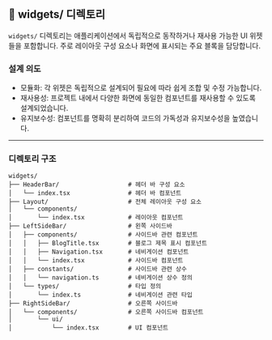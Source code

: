 ## 🧩 widgets/ 디렉토리

`widgets/` 디렉토리는 애플리케이션에서 독립적으로 동작하거나 재사용 가능한 UI 위젯들을 포함합니다. 주로 레이아웃 구성 요소나 화면에 표시되는 주요 블록을 담당합니다.

### 설계 의도

- 모듈화: 각 위젯은 독립적으로 설계되어 필요에 따라 쉽게 조합 및 수정 가능합니다.
- 재사용성: 프로젝트 내에서 다양한 화면에 동일한 컴포넌트를 재사용할 수 있도록 설계되었습니다.
- 유지보수성: 컴포넌트를 명확히 분리하여 코드의 가독성과 유지보수성을 높였습니다.

---

### 디렉토리 구조

```plaintext
widgets/
├── HeaderBar/                   # 헤더 바 구성 요소
│   └── index.tsx                # 헤더 바 컴포넌트
├── Layout/                      # 전체 레이아웃 구성 요소
│   └── components/
│       └── index.tsx            # 레이아웃 컴포넌트
├── LeftSideBar/                 # 왼쪽 사이드바
│   ├── components/              # 사이드바 관련 컴포넌트
│   │   ├── BlogTitle.tsx        # 블로그 제목 표시 컴포넌트
│   │   ├── Navigation.tsx       # 네비게이션 컴포넌트
│   │   └── index.tsx            # 사이드바 컴포넌트
│   ├── constants/               # 사이드바 관련 상수
│   │   └── navigation.ts        # 네비게이션 상수 정의
│   └── types/                   # 타입 정의
│       └── index.ts             # 네비게이션 관련 타입
├── RightSideBar/                # 오른쪽 사이드바
│   └── components/              # 오른쪽 사이드바 컴포넌트
│       └── ui/
│           └── index.tsx        # UI 컴포넌트
```
